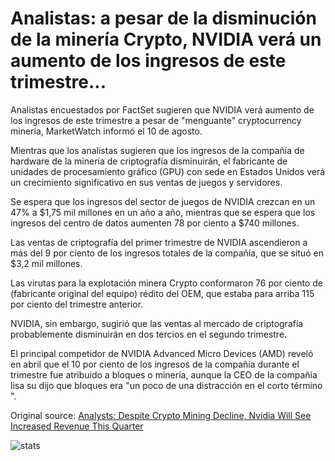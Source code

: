 # Analistas: a pesar de la disminución de la minería Crypto, NVIDIA verá un aumento de los ingresos de este trimestre...

Analistas encuestados por FactSet sugieren que NVIDIA verá aumento de los ingresos de este trimestre a pesar de "menguante" cryptocurrency minería, MarketWatch informó el 10 de agosto.

Mientras que los analistas sugieren que los ingresos de la compañía de hardware de la minería de criptografía disminuirán, el fabricante de unidades de procesamiento gráfico (GPU) con sede en Estados Unidos verá un crecimiento significativo en sus ventas de juegos y servidores.

Se espera que los ingresos del sector de juegos de NVIDIA crezcan en un 47% a $1,75 mil millones en un año a año, mientras que se espera que los ingresos del centro de datos aumenten 78 por ciento a $740 millones.

Las ventas de criptografía del primer trimestre de NVIDIA ascendieron a más del 9 por ciento de los ingresos totales de la compañía, que se situó en $3,2 mil millones.

Las virutas para la explotación minera Crypto conformaron 76 por ciento de (fabricante original del equipo) rédito del OEM, que estaba para arriba 115 por ciento del trimestre anterior.

NVIDIA, sin embargo, sugirió que las ventas al mercado de criptografía probablemente disminuirán en dos tercios en el segundo trimestre.

El principal competidor de NVIDIA Advanced Micro Devices (AMD) reveló en abril que el 10 por ciento de los ingresos de la compañía durante el trimestre fue atribuido a bloques o minería, aunque la CEO de la compañía lisa su dijo que bloques era "un poco de una distracción en el corto término ".

Original source: [Analysts: Despite Crypto Mining Decline, Nvidia Will See Increased Revenue This Quarter](https://cointelegraph.com/news/analysts-despite-crypto-mining-decline-nvidia-will-see-increased-revenue-this-quarter)

![stats](https://c.statcounter.com/11760860/0/a89fa40b/1/ "stats")